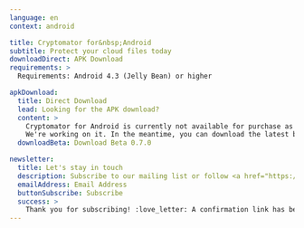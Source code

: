 ```yaml
---
language: en
context: android

title: Cryptomator for&nbsp;Android
subtitle: Protect your cloud files today
downloadDirect: APK Download
requirements: >
  Requirements: Android 4.3 (Jelly Bean) or higher

apkDownload:
  title: Direct Download
  lead: Looking for the APK download?
  content: >
    Cryptomator for Android is currently not available for purchase as APK download.<br/>
    We're working on it. In the meantime, you can download the latest beta version.
  downloadBeta: Download Beta 0.7.0

newsletter:
  title: Let's stay in touch
  description: Subscribe to our mailing list or follow <a href="https://twitter.com/Cryptomator" target="_blank">@Cryptomator</a> on Twitter.
  emailAddress: Email Address
  buttonSubscribe: Subscribe
  success: >
    Thank you for subscribing! :love_letter: A confirmation link has been sent to your email address.
---
```

